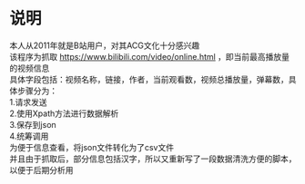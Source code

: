 # 说明
本人从2011年就是B站用户，对其ACG文化十分感兴趣<br>
该程序为抓取 https://www.bilibili.com/video/online.html ，即当前最高播放量的视频信息<br>
具体字段包括：视频名称，链接，作者，当前观看数，视频总播放量，弹幕数，具体步骤分为：<br>
1.请求发送<br>
2.使用Xpath方法进行数据解析<br>
3.保存到json<br>
4.统筹调用<br>
为便于信息查看，将json文件转化为了csv文件<br>
并且由于抓取后，部分信息包括汉字，所以又重新写了一段数据清洗方便的脚本，以便于后期分析用<br>
